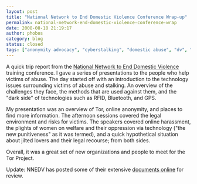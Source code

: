 ```yaml
---
layout: post
title: "National Network to End Domestic Violence Conference Wrap-up"
permalink: national-network-end-domestic-violence-conference-wrap
date: 2008-08-18 21:19:17
author: phobos
category: blog
status: closed
tags: ["anonymity advocacy", "cyberstalking", "domestic abuse", "dv", "ipv", "nnedv"]
---
```


A quick trip report from the [National Network to End Domestic Violence](http://www.nnedv.org) training conference. I gave a series of presentations to the people who help victims of abuse. The day started off with an introduction to the technology issues surrounding victims of abuse and stalking. An overview of the challenges they face, the methods that are used against them, and the "dark side" of technologies such as RFID, Bluetooth, and GPS.

My presentation was an overview of Tor, online anonymity, and places to find more information. The afternoon sessions covered the legal environment and risks for victims. The speakers covered online harassment, the plights of women on welfare and their oppression via technology ("the new punitiveness" as it was termed), and a quick hypothetical situation about jilted lovers and their legal recourse; from both sides.

Overall, it was a great set of new organizations and people to meet for the Tor Project.

Update: NNEDV has posted some of their extensive [documents online](http://nnedv.org/resources/safetynetdocs.html) for review.
